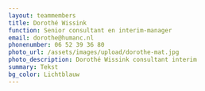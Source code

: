 ```yaml
---
layout: teammembers
title: Dorothé Wissink
function: Senior consultant en interim-manager
email: dorothe@humanc.nl
phonenumber: 06 52 39 36 80
photo_url: /assets/images/upload/dorothe-mat.jpg
photo_description: Dorothé Wissink consultant interim
summary: T﻿ekst
bg_color: Lichtblauw
---
```

